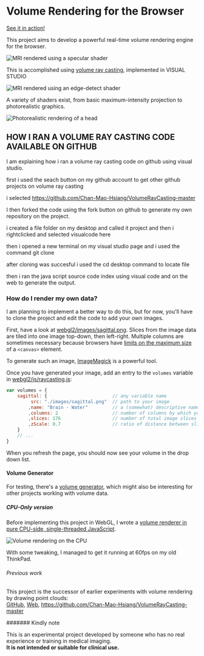 # Volume Rendering for the Browser

[See it in action!](https://draemm.li/various/volumeRendering/webgl2/)

This project aims to develop a powerful real-time volume rendering engine for the browser.

![MRI rendered using a specular shader](doc/img/mri-water1.png)

This is accomplished using [volume ray casting](https://en.wikipedia.org/wiki/Volume_ray_casting), implemented in VISUAL STUDIO

![MRI rendered using an edge-detect shader](doc/img/edges-water-orange.png)

A variety of shaders exist, from basic maximum-intensity projection to photorealistic graphics.

![Photorealistic rendering of a head](doc/img/mri-realistic.png)

## HOW I RAN A VOLUME RAY CASTING CODE AVAILABLE ON GITHUB

I am explaining how i ran a volume ray casting code on github using visual studio.

first i used the seach button on my github account to get other github projects on volume ray casting 

i selected https://github.com/Chan-Mao-Hsiang/VolumeRayCasting-master

I then forked the code using the fork button on github to generate my own repository on the project.

i created a file folder on my desktop and called it project and then i rightclicked and selected visualcode here

then i opened a new terminal on my visual studio page and i used the command  git clone 

after cloning was succesful i used the cd desktop command to locate file

 then i ran the java script source code index using visual code and on the web to generate the output.
 



### How do I render my own data?

I am planning to implement a better way to do this, but for now, you'll have to clone the project and edit the code to add your own images.

First, have a look at [webgl2/images/sagittal.png](webgl2/images/sagittal.png).
Slices from the image data are tiled into one image top-down, then left-right.
Multiple columns are sometimes necessary because browsers have [limits on the maximum size](https://stackoverflow.com/questions/6081483/maximum-size-of-a-canvas-element) of a `<canvas>` element.

To generate such an image, [ImageMagick](https://www.imagemagick.org/Usage/montage/) is a powerful tool.

Once you have generated your image, add an entry to the `volumes` variable in [webgl2/js/raycasting.js](webgl2/js/raycasting.js):

```javascript
var volumes = {
    sagittal: {                        // any variable name
         src: "./images/sagittal.png"  // path to your image
        ,name: "Brain - Water"         // a (somewhat) descriptive name
        ,columns: 2                    // number of columns by which your tiles are arranged
        ,slices: 176                   // number of total image slices
        ,zScale: 0.7                   // ratio of distance between slices to distance between pixels
    }
    // ...
}
```

When you refresh the page, you should now see your volume in the drop down list.

#### Volume Generator

For testing, there's a [volume generator](https://draemm.li/various/volumeRendering/volumeGenerator/), which might also be interesting for other projects working with volume data.

##### CPU-Only version

Before implementing this project in WebGL, I wrote a [volume renderer in pure CPU-side, single-threaded JavaScript](https://draemm.li/various/volumeRendering/cpu/).

![Volume rendering on the CPU](doc/cpu-3d.png)

With some tweaking, I managed to get it running at 60fps on my old ThinkPad.

###### Previous work

This project is the successor of earlier experiments with volume rendering by drawing point clouds:  
[GitHub](https://github.com/RolandR/brainrender), [Web](https://draemm.li/various/brainrender/), https://github.com/Chan-Mao-Hsiang/VolumeRayCasting-master

####### Kindly note

This is an experimental project developed by someone who has no real experience or training in medical imaging.  
**It is not intended or suitable for clinical use.**
